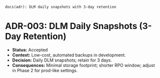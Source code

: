 `docs(adr): DLM daily snapshots with 3-day retention`

# ADR-003: DLM Daily Snapshots (3-Day Retention)

- **Status:** Accepted
- **Context:** Low-cost, automated backups in development.
- **Decision:** Daily DLM snapshots; retain for 3 days.
- **Consequences:** Minimal storage footprint; shorter RPO window; adjust in Phase 2 for prod-like settings.
